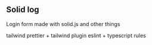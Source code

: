 ## Solid log

Login form made with solid.js and other things

tailwind
prettier + tailwind plugin
eslint + typescript rules
